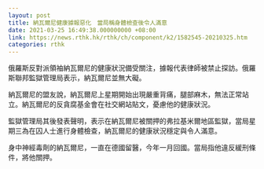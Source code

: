 ```yaml
---
layout: post
title: 納瓦爾尼健康據報惡化　當局稱身體檢查後令人滿意
date: 2021-03-25 16:49:38.000000000 +08:00
link: https://news.rthk.hk/rthk/ch/component/k2/1582545-20210325.htm
categories: rthk
---
```


俄羅斯反對派領袖納瓦爾尼的健康狀況備受關注，據報代表律師被禁止探訪。俄羅斯聯邦監獄管理局表示，納瓦爾尼並無大礙。

納瓦爾尼的盟友說，納瓦爾尼上星期開始出現嚴重背痛，腿部麻木，無法正常站立。納瓦爾尼的反貪腐基金會在社交網站貼文，憂慮他的健康狀況。

監獄管理局其後發表聲明，表示在納瓦爾尼被關押的弗拉基米爾地區監獄，當局星期三為在囚人士進行身體檢查，納瓦爾尼的健康狀況穩定與令人滿意。

身中神經毒劑的納瓦爾尼，一直在德國留醫，今年一月回國。當局指他違反緩刑條件，將他關押。
